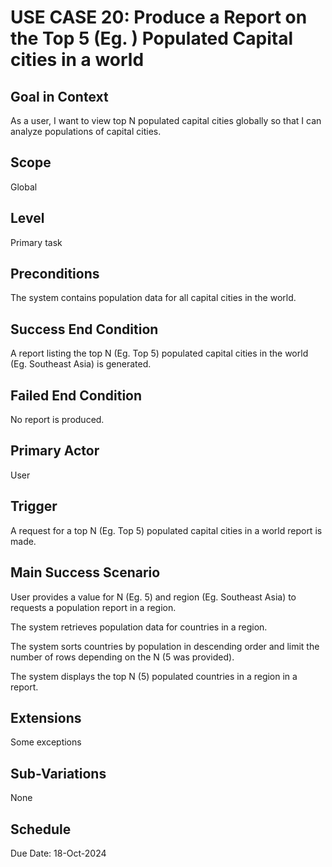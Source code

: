 # USE CASE 20: Produce a Report on the Top 5 (Eg. ) Populated Capital cities in a world

## Goal in Context

As a user, I want to view top N populated capital cities globally so that I can analyze populations of capital cities.

## Scope

Global

## Level

Primary task

## Preconditions

The system contains population data for all capital cities in the world.

## Success End Condition

A report listing the top N (Eg. Top 5) populated capital cities in the world (Eg. Southeast Asia) is generated.

## Failed End Condition

No report is produced.

## Primary Actor

User

## Trigger

A request for a top N (Eg. Top 5) populated capital cities in a world report is made.

## Main Success Scenario

User provides a value for N (Eg. 5) and region (Eg. Southeast Asia) to requests a population report in a region.

The system retrieves population data for countries in a region.

The system sorts countries by population in descending order and limit the number of rows depending on the N (5 was
provided).

The system displays the top N (5) populated countries in a region in a report.

## Extensions

Some exceptions

## Sub-Variations

None

## Schedule

Due Date: 18-Oct-2024